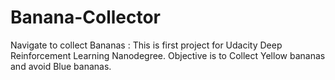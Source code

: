 # Banana-Collector
Navigate to collect Bananas : This is first project for Udacity Deep Reinforcement Learning Nanodegree. Objective is to Collect Yellow bananas and avoid Blue bananas.

